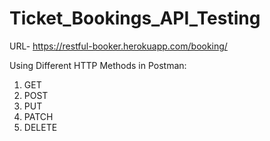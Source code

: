 # Ticket_Bookings_API_Testing
 URL- https://restful-booker.herokuapp.com/booking/

Using Different HTTP Methods in Postman:
1. GET
2. POST
3. PUT
4. PATCH
5. DELETE
